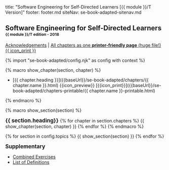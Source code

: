 <frontmatter>
title: "Software Engineering for Self-Directed Learners [{{ module }}/T Version]"
footer: footer.md
siteNav: se-book-adapted-sitenav.md
</frontmatter>

<link rel="stylesheet" href="{{baseUrl}}/book/css/textbook.css">

<include src="../common/header.md" />

<div class="website-content" id="main">

## Software Engineering for Self-Directed Learners <small><small><small><span class='badge badge-pill badge-success'>{{ module }}/T edition - 2018</span></small></small></small>

<a href="{{baseUrl}}/book/about/acknowledgements.html" target="_blank">Acknowledgements</a> | <a href="{{baseUrl}}/se-book-adapted/print.html" target="_blank"><md>All chapters as one **printer-friendly page** (huge file!) {{ icon_print }}</md></a>


{% import "se-book-adapted/config.njk" as config with context %}


{% macro show_chapter(section, chapter) %}

* [{{ chapter.heading }}]({{baseUrl}}/se-book-adapted/chapters/{{ chapter.name }}.html)
  <trigger for="pop:{{ chapter.name }}-preview">{{icon_preview}}</trigger> [{{icon_print}}]({{baseUrl}}/se-book-adapted/chapters-printable/{{ chapter.name }}-printable.html)

<popover id="pop:{{ chapter.name }}-preview" title="{{ chapter.heading}} {{icon_preview}}" placement="right">
  <div slot="content">
    <include src="../book/{{chapter.name}}/preview.md" />
  </div>
</popover>

{% endmacro %}


{% macro show_section(section) %}
<big>

**{{ section.heading}}**
</big>
{% for chapter in section.chapters %}
  {{ show_chapter(section, chapter) }}
{% endfor %}
{% endmacro %}


{% for section in config.topics %}
  {{ show_section(section) }}
{% endfor %}

<big>

**Supplementary**</big>

* [Combined Exercises](common/exercises.html)
* [List of Definitions](common/definitions.html)

</div>
